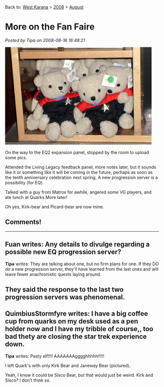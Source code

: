 Back to: [West Karana](/posts/westkarana.md) > [2008](/posts/2008/westkarana.md) > [August](./westkarana.md)
# More on the Fan Faire

*Posted by Tipa on 2008-08-16 16:48:21*

![](../../../uploads/2008/08/image66-1.jpg "image66-1")

On the way to the EQ2 expansion panel, stopped by the room to upload some pics.

Attended the Living Legacy feedback panel, more notes later, but it sounds like it or something like it will be coming in the future, perhaps as soon as the tenth anniversary celebration next spring. A new progression server is a possibility (for EQ).

Talked with a guy from Matrox for awhile, angered some VG players, and ate lunch at Quarks.More later!

Oh yes, Kirk-bear and Picard-bear are now mine.

## Comments!
---
**Fuan** writes: Any details to divulge regarding a possible new EQ progression server?
---
**Tipa** writes: They are talking about one, but no firm plans for one. If they DO do a new progression server, they'll have learned from the last ones and will leave fewer anachronistic quests laying around.

They said the response to the last two progression servers was phenomenal.
---
**QuimbiusStormfyre** writes: I have a big coffee cup from quarks on my desk used as a pen holder now and I have my tribble of course,, too bad thety are closing the star trek experience down.
---
**Tipa** writes: Pasty elf!!!! AAAAAAAgggghhhhh!!!!!

I left Quark's with only Kirk Bear and Janeway Bear (pictured).

Yeah, I know it could be Sisco Bear, but that would just be weird. Kirk and Sisco? I don't think so.
